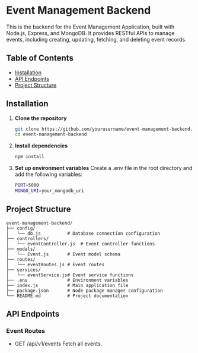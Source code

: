 # Event Management Backend

This is the backend for the Event Management Application, built with Node.js, Express, and MongoDB. It provides RESTful APIs to manage events, including creating, updating, fetching, and deleting event records.

## Table of Contents

- [Installation](#installation)
- [API Endpoints](#api-endpoints)
- [Project Structure](#project-structure)

## Installation

1. **Clone the repository**

   ```bash
   git clone https://github.com/yourusername/event-management-backend.git
   cd event-management-backend
   ```
1. **Install dependencies**

   ```bash
   npm install
   ```
1. **Set up environment variables**
   Create a .env file in the root directory and add the following variables:

   ```bash
   PORT=5000
   MONGO_URI=your_mongodb_uri
   ```

## Project Structure

```
event-management-backend/
├── config/
│   └── db.js          # Database connection configuration
├── controllers/
│   └── eventController.js  # Event controller functions
├── modals/
│   └── Event.js       # Event model schema
├── routes/
│   └── eventRoutes.js # Event routes
├── services/
│   └── eventService.js# Event service functions
├── .env               # Environment variables
├── index.js           # Main application file
├── package.json       # Node package manager configuration
└── README.md          # Project documentation
```

## API Endpoints

### Event Routes

- GET /api/v1/events
  Fetch all events.
   
